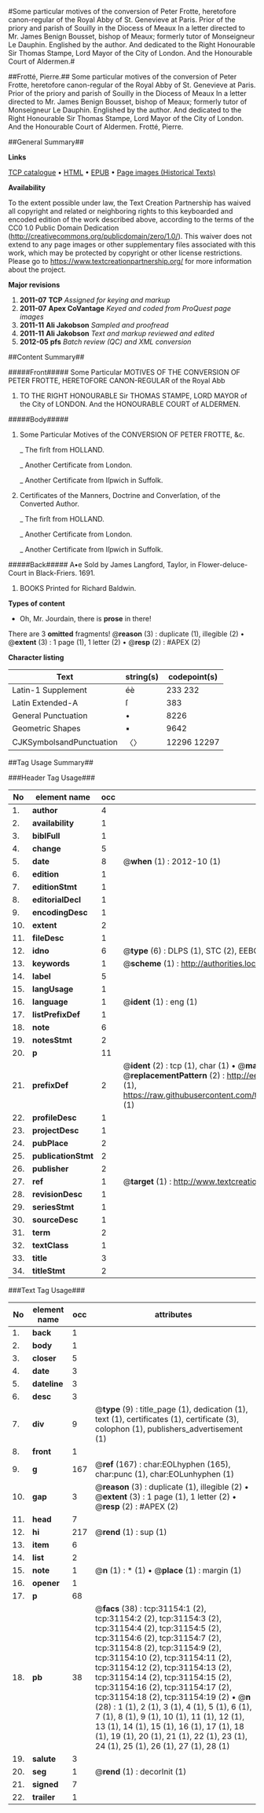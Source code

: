 #Some particular motives of the conversion of Peter Frotte, heretofore canon-regular of the Royal Abby of St. Genevieve at Paris. Prior of the priory and parish of Souilly in the Diocess of Meaux In a letter directed to Mr. James Benign Bousset, bishop of Meaux; formerly tutor of Monseigneur Le Dauphin. Englished by the author. And dedicated to the Right Honourable Sir Thomas Stampe, Lord Mayor of the City of London. And the Honourable Court of Aldermen.#

##Frotté, Pierre.##
Some particular motives of the conversion of Peter Frotte, heretofore canon-regular of the Royal Abby of St. Genevieve at Paris. Prior of the priory and parish of Souilly in the Diocess of Meaux In a letter directed to Mr. James Benign Bousset, bishop of Meaux; formerly tutor of Monseigneur Le Dauphin. Englished by the author. And dedicated to the Right Honourable Sir Thomas Stampe, Lord Mayor of the City of London. And the Honourable Court of Aldermen.
Frotté, Pierre.

##General Summary##

**Links**

[TCP catalogue](http://www.ota.ox.ac.uk/tcp/)  • 
[HTML](http://tei.it.ox.ac.uk/tcp/Texts-HTML/free/A40/A40517.html)  • 
[EPUB](http://tei.it.ox.ac.uk/tcp/Texts-EPUB/free/A40/A40517.epub) • 
[Page images (Historical Texts)](https://historicaltexts.jisc.ac.uk/eebo-99826748e)

**Availability**

To the extent possible under law, the Text Creation Partnership has waived all copyright and related or neighboring rights to this keyboarded and encoded edition of the work described above, according to the terms of the CC0 1.0 Public Domain Dedication (http://creativecommons.org/publicdomain/zero/1.0/). This waiver does not extend to any page images or other supplementary files associated with this work, which may be protected by copyright or other license restrictions. Please go to https://www.textcreationpartnership.org/ for more information about the project.

**Major revisions**

1. __2011-07__ __TCP__ *Assigned for keying and markup*
1. __2011-07__ __Apex CoVantage__ *Keyed and coded from ProQuest page images*
1. __2011-11__ __Ali Jakobson__ *Sampled and proofread*
1. __2011-11__ __Ali Jakobson__ *Text and markup reviewed and edited*
1. __2012-05__ __pfs__ *Batch review (QC) and XML conversion*

##Content Summary##

#####Front#####
Some Particular MOTIVES OF THE CONVERSION OF PETER FROTTE, HERETOFORE CANON-REGULAR of the Royal Abb
1. TO THE RIGHT HONOURABLE Sir THOMAS STAMPE, LORD MAYOR of the City of LONDON. And the HONOURABLE COURT of ALDERMEN.

#####Body#####

1. Some Particular Motives of the CONVERSION OF PETER FROTTE, &c.

    _ The firſt from HOLLAND.

    _ Another Certificate from London.

    _ Another Certificate from Iſpwich in Suffolk.

1. Certificates of the Manners, Doctrine and Converſation, of the Converted Author.

    _ The firſt from HOLLAND.

    _ Another Certificate from London.

    _ Another Certificate from Iſpwich in Suffolk.

#####Back#####
A•e Sold by James Langford, Taylor, in Flower-deluce-Court in Black-Friers. 1691.
1. BOOKS Printed for Richard Baldwin.

**Types of content**

  * Oh, Mr. Jourdain, there is **prose** in there!

There are 3 **omitted** fragments! 
 @__reason__ (3) : duplicate (1), illegible (2)  •  @__extent__ (3) : 1 page (1), 1 letter (2)  •  @__resp__ (2) : #APEX (2)

**Character listing**


|Text|string(s)|codepoint(s)|
|---|---|---|
|Latin-1 Supplement|éè|233 232|
|Latin Extended-A|ſ|383|
|General Punctuation|•|8226|
|Geometric Shapes|▪|9642|
|CJKSymbolsandPunctuation|〈〉|12296 12297|

##Tag Usage Summary##

###Header Tag Usage###

|No|element name|occ|attributes|
|---|---|---|---|
|1.|__author__|4||
|2.|__availability__|1||
|3.|__biblFull__|1||
|4.|__change__|5||
|5.|__date__|8| @__when__ (1) : 2012-10 (1)|
|6.|__edition__|1||
|7.|__editionStmt__|1||
|8.|__editorialDecl__|1||
|9.|__encodingDesc__|1||
|10.|__extent__|2||
|11.|__fileDesc__|1||
|12.|__idno__|6| @__type__ (6) : DLPS (1), STC (2), EEBO-CITATION (1), PROQUEST (1), VID (1)|
|13.|__keywords__|1| @__scheme__ (1) : http://authorities.loc.gov/ (1)|
|14.|__label__|5||
|15.|__langUsage__|1||
|16.|__language__|1| @__ident__ (1) : eng (1)|
|17.|__listPrefixDef__|1||
|18.|__note__|6||
|19.|__notesStmt__|2||
|20.|__p__|11||
|21.|__prefixDef__|2| @__ident__ (2) : tcp (1), char (1)  •  @__matchPattern__ (2) : ([0-9\-]+):([0-9IVX]+) (1), (.+) (1)  •  @__replacementPattern__ (2) : http://eebo.chadwyck.com/downloadtiff?vid=$1&page=$2 (1), https://raw.githubusercontent.com/textcreationpartnership/Texts/master/tcpchars.xml#$1 (1)|
|22.|__profileDesc__|1||
|23.|__projectDesc__|1||
|24.|__pubPlace__|2||
|25.|__publicationStmt__|2||
|26.|__publisher__|2||
|27.|__ref__|1| @__target__ (1) : http://www.textcreationpartnership.org/docs/. (1)|
|28.|__revisionDesc__|1||
|29.|__seriesStmt__|1||
|30.|__sourceDesc__|1||
|31.|__term__|2||
|32.|__textClass__|1||
|33.|__title__|3||
|34.|__titleStmt__|2||


###Text Tag Usage###

|No|element name|occ|attributes|
|---|---|---|---|
|1.|__back__|1||
|2.|__body__|1||
|3.|__closer__|5||
|4.|__date__|3||
|5.|__dateline__|3||
|6.|__desc__|3||
|7.|__div__|9| @__type__ (9) : title_page (1), dedication (1), text (1), certificates (1), certificate (3), colophon (1), publishers_advertisement (1)|
|8.|__front__|1||
|9.|__g__|167| @__ref__ (167) : char:EOLhyphen (165), char:punc (1), char:EOLunhyphen (1)|
|10.|__gap__|3| @__reason__ (3) : duplicate (1), illegible (2)  •  @__extent__ (3) : 1 page (1), 1 letter (2)  •  @__resp__ (2) : #APEX (2)|
|11.|__head__|7||
|12.|__hi__|217| @__rend__ (1) : sup (1)|
|13.|__item__|6||
|14.|__list__|2||
|15.|__note__|1| @__n__ (1) : * (1)  •  @__place__ (1) : margin (1)|
|16.|__opener__|1||
|17.|__p__|68||
|18.|__pb__|38| @__facs__ (38) : tcp:31154:1 (2), tcp:31154:2 (2), tcp:31154:3 (2), tcp:31154:4 (2), tcp:31154:5 (2), tcp:31154:6 (2), tcp:31154:7 (2), tcp:31154:8 (2), tcp:31154:9 (2), tcp:31154:10 (2), tcp:31154:11 (2), tcp:31154:12 (2), tcp:31154:13 (2), tcp:31154:14 (2), tcp:31154:15 (2), tcp:31154:16 (2), tcp:31154:17 (2), tcp:31154:18 (2), tcp:31154:19 (2)  •  @__n__ (28) : 1 (1), 2 (1), 3 (1), 4 (1), 5 (1), 6 (1), 7 (1), 8 (1), 9 (1), 10 (1), 11 (1), 12 (1), 13 (1), 14 (1), 15 (1), 16 (1), 17 (1), 18 (1), 19 (1), 20 (1), 21 (1), 22 (1), 23 (1), 24 (1), 25 (1), 26 (1), 27 (1), 28 (1)|
|19.|__salute__|3||
|20.|__seg__|1| @__rend__ (1) : decorInit (1)|
|21.|__signed__|7||
|22.|__trailer__|1||
